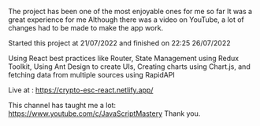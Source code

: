 The project has been one of the most enjoyable ones for me so far
It was a great experience for me
Although there was a video on YouTube, a lot of changes had to be made to make the app work.

Started this project at 21/07/2022
and finished on 22:25 26/07/2022

Using React best practices like Router,
State Management using Redux Toolkit,
Using Ant Design to create UIs,
Creating charts using Chart.js, and fetching data from multiple sources using RapidAPI

Live at :
https://crypto-esc-react.netlify.app/


This channel has taught me a lot:
https://www.youtube.com/c/JavaScriptMastery
Thank you.
